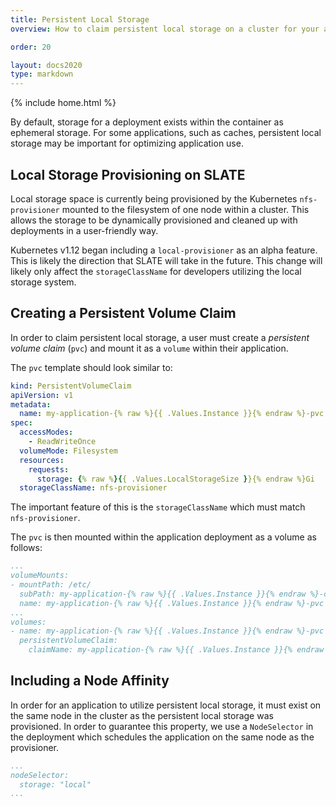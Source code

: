 ```yaml
---
title: Persistent Local Storage
overview: How to claim persistent local storage on a cluster for your application

order: 20

layout: docs2020
type: markdown
---
```

{% include home.html %}

By default, storage for a deployment exists within the container as ephemeral storage. For some applications, such as caches, persistent local storage may be important for optimizing application use.

## Local Storage Provisioning on SLATE

Local storage space is currently being provisioned by the Kubernetes `nfs-provisioner` mounted to the filesystem of one node within a cluster. This allows the storage to be dynamically provisioned and cleaned up with deployments in a user-friendly way.

Kubernetes v1.12 began including a `local-provisioner` as an alpha feature. This is likely the direction that SLATE will take in the future. This change will likely only affect the `storageClassName` for developers utilizing the local storage system.

## Creating a Persistent Volume Claim

In order to claim persistent local storage, a user must create a *persistent volume claim* (`pvc`) and mount it as a `volume` within their application.

The `pvc` template should look similar to:

```yaml
kind: PersistentVolumeClaim
apiVersion: v1
metadata:
  name: my-application-{% raw %}{{ .Values.Instance }}{% endraw %}-pvc
spec:
  accessModes:
    - ReadWriteOnce
  volumeMode: Filesystem
  resources:
    requests:
      storage: {% raw %}{{ .Values.LocalStorageSize }}{% endraw %}Gi
  storageClassName: nfs-provisioner
```  
The important feature of this is the `storageClassName` which must match `nfs-provisioner`.

The `pvc` is then mounted within the application deployment as a volume as follows:

```yaml
...
volumeMounts:
- mountPath: /etc/
  subPath: my-application-{% raw %}{{ .Values.Instance }}{% endraw %}-cache
  name: my-application-{% raw %}{{ .Values.Instance }}{% endraw %}-pvc
...
volumes:
- name: my-application-{% raw %}{{ .Values.Instance }}{% endraw %}-pvc
  persistentVolumeClaim:
    claimName: my-application-{% raw %}{{ .Values.Instance }}{% endraw %}-pvc
```

## Including a Node Affinity

In order for an application to utilize persistent local storage, it must exist on the same node in the cluster as the persistent local storage was provisioned. In order to guarantee this property, we use a `NodeSelector` in the deployment which schedules the application on the same node as the provisioner.  

```yaml
...
nodeSelector:
  storage: "local"
...
```
